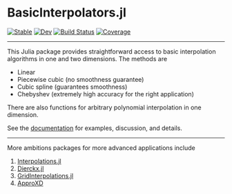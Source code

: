 # BasicInterpolators.jl

[![Stable](https://img.shields.io/badge/docs-stable-blue.svg)](https://wordsworthgroup.github.io/BasicInterpolators.jl/stable)
[![Dev](https://img.shields.io/badge/docs-dev-blue.svg)](https://wordsworthgroup.github.io/BasicInterpolators.jl/dev)
[![Build Status](https://github.com/wordsworthgroup/BasicInterpolators.jl/workflows/CI/badge.svg)](https://github.com/wordsworthgroup/BasicInterpolators.jl/actions)
[![Coverage](https://codecov.io/gh/wordsworthgroup/BasicInterpolators.jl/branch/master/graph/badge.svg)](https://codecov.io/gh/wordsworthgroup/BasicInterpolators.jl)

-----

This Julia package provides straightforward access to basic interpolation algorithms in one and two dimensions. The methods are
* Linear
* Piecewise cubic (no smoothness guarantee)
* Cubic spline (guarantees smoothness)
* Chebyshev (extremely high accuracy for the right application)

There are also functions for arbitrary polynomial interpolation in one dimension.

See the [documentation](https://wordsworthgroup.github.io/BasicInterpolators.jl/stable) for examples, discussion, and details.

-----

More ambitions packages for more advanced applications include
1. [Interpolations.jl](https://github.com/JuliaMath/Interpolations.jl)
2. [Dierckx.jl](https://github.com/kbarbary/Dierckx.jl)
3. [GridInterpolations.jl](https://github.com/sisl/GridInterpolations.jl)
4. [ApproXD](https://github.com/floswald/ApproXD.jl)
